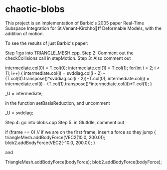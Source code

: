 # chaotic-blobs

This project is an implementation of Barbic's 2005 paper Real-Time Subspace Integration for St.Venant-Kirchhoff Deformable Models, with the addition of motion.

To see the results of just Barbic's paper:

Step 1:go into TRIANGLE_MESH.cpp.
Step 2: Comment out the checkCollisions call in stepMotion.
Step 3: Also comment out

intermediate.col(0) = T.col(0);
intermediate.col(1) = T.col(1);
for(int i = 2; i < 11; i++)
{
  intermediate.col(i) = svddiag.col(i - 2) - (T.col(0).transpose()\*svddiag.col(i - 2))\*T.col(0);
  intermediate.col(i) = intermediate.col(i) - (T.col(1).transpose()\*intermediate.col(i))\*T.col(1);
}

\_U = intermediate;

in the function setBasisReduction, and uncomment

\_U = svddiag;


Step 4: go into blobs.cpp
Step 5: in GlutIdle, comment out

if (frame == 0) // if we are on the first frame, insert a force so they jump
{
  triangleMesh.addBodyForce(VEC2(10.0, 200.0));
  blob2.addBodyForce(VEC2(-10.0, 200.0));
}

and

TriangleMesh.addBodyForce(bodyForce);
blob2.addBodyForce(bodyForce);

